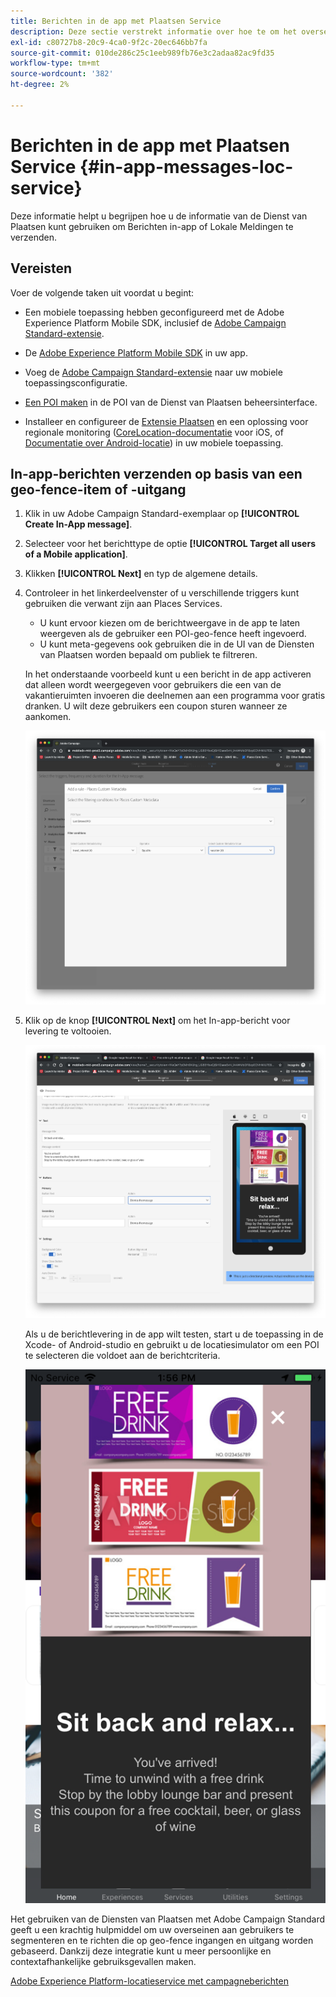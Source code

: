 ```yaml
---
title: Berichten in de app met Plaatsen Service
description: Deze sectie verstrekt informatie over hoe te om het overseinen van de Duw in Campaign Standard met In-App berichten in Campaign Standard te gebruiken.
exl-id: c80727b8-20c9-4ca0-9f2c-20ec646bb7fa
source-git-commit: 010de286c25c1eeb989fb76e3c2adaa82ac9fd35
workflow-type: tm+mt
source-wordcount: '382'
ht-degree: 2%

---
```


# Berichten in de app met Plaatsen Service {#in-app-messages-loc-service}

Deze informatie helpt u begrijpen hoe u de informatie van de Dienst van Plaatsen kunt gebruiken om Berichten in-app of Lokale Meldingen te verzenden.

## Vereisten

Voer de volgende taken uit voordat u begint:

* Een mobiele toepassing hebben geconfigureerd met de Adobe Experience Platform Mobile SDK, inclusief de [Adobe Campaign Standard-extensie](https://aep-sdks.gitbook.io/docs/using-mobile-extensions/adobe-campaign-standard).

* De [Adobe Experience Platform Mobile SDK](https://aep-sdks.gitbook.io/docs/getting-started/get-the-sdk) in uw app.
* Voeg de [Adobe Campaign Standard-extensie](https://aep-sdks.gitbook.io/docs/using-mobile-extensions/adobe-campaign-standard) naar uw mobiele toepassingsconfiguratie.

* [Een POI maken](/help/poi-mgmt-ui/create-a-poi-ui.md) in de POI van de Dienst van Plaatsen beheersinterface.

* Installeer en configureer de [Extensie Plaatsen](/help/places-ext-aep-sdks/places-extension/places-extension.md) en een oplossing voor regionale monitoring ([CoreLocation-documentatie](https://developer.apple.com/documentation/corelocation/monitoring_the_user_s_proximity_to_geographic_regions) voor iOS, of [Documentatie over Android-locatie](https://developer.android.com/training/location/geofencing)) in uw mobiele toepassing.

## In-app-berichten verzenden op basis van een geo-fence-item of -uitgang

1. Klik in uw Adobe Campaign Standard-exemplaar op **[!UICONTROL Create In-App message]**.
1. Selecteer voor het berichttype de optie **[!UICONTROL Target all users of a Mobile application]**.
1. Klikken **[!UICONTROL Next]** en typ de algemene details.
1. Controleer in het linkerdeelvenster of u verschillende triggers kunt gebruiken die verwant zijn aan Places Services.

   * U kunt ervoor kiezen om de berichtweergave in de app te laten weergeven als de gebruiker een POI-geo-fence heeft ingevoerd.
   * U kunt meta-gegevens ook gebruiken die in de UI van de Diensten van Plaatsen worden bepaald om publiek te filtreren.

   In het onderstaande voorbeeld kunt u een bericht in de app activeren dat alleen wordt weergegeven voor gebruikers die een van de vakantieruimten invoeren die deelnemen aan een programma voor gratis dranken. U wilt deze gebruikers een coupon sturen wanneer ze aankomen.

   ![&quot;Metagegevens voor berichtlocaties in de app&quot;](/help/assets/last-entered-vacation.png)

1. Klik op de knop **[!UICONTROL Next]** om het In-app-bericht voor levering te voltooien.

   ![&quot;Een gebeurtenis maken&quot;](/help/assets/prepare-ACS.png)

   Als u de berichtlevering in de app wilt testen, start u de toepassing in de Xcode- of Android-studio en gebruikt u de locatiesimulator om een POI te selecteren die voldoet aan de berichtcriteria.

   ![&quot;coupon drank&quot;](/help/assets/drink-coupon-on-app.png)

Het gebruiken van de Diensten van Plaatsen met Adobe Campaign Standard geeft u een krachtig hulpmiddel om uw overseinen aan gebruikers te segmenteren en te richten die op geo-fence ingangen en uitgang worden gebaseerd. Dankzij deze integratie kunt u meer persoonlijke en contextafhankelijke gebruiksgevallen maken.

<!--I changed this embed to a link to pass validation. We should not link to youtube videos, so please upload this to MCP-->

[Adobe Experience Platform-locatieservice met campagneberichten](https://www.youtube.com/watch?v=ikiTTQw9c-o)
